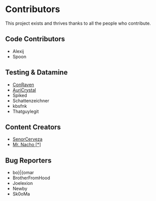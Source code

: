 # Contributors

This project exists and thrives thanks to all the people who contribute.

## Code Contributors

- Alexij
- Spoon

## Testing & Datamine

- [ConRaven](https://www.youtube.com/c/ConstantineRavens)
- [AuriCrystal](https://www.youtube.com/@AuriCrystal/)
- Spiked
- Schattenzeichner
- kbsfnk
- Thatguylegit

## Content Creators

- [SenorCerveza](https://www.youtube.com/@SenorCerveza)
- [Mr. Nacho [*] ](https://www.youtube.com/@Mr-Nacho420)

## Bug Reporters

- bo}|{omar
- BrotherFromHood
- Joelexion
- Newby
- Sk0oMa
